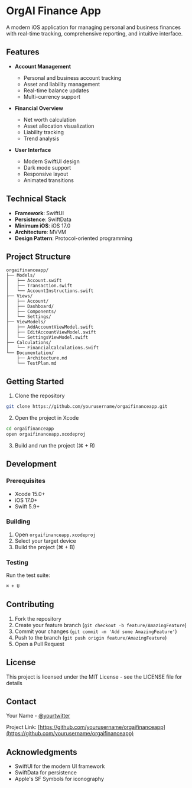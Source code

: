# OrgAI Finance App

A modern iOS application for managing personal and business finances with real-time tracking, comprehensive reporting, and intuitive interface.

## Features

- **Account Management**
  - Personal and business account tracking
  - Asset and liability management
  - Real-time balance updates
  - Multi-currency support

- **Financial Overview**
  - Net worth calculation
  - Asset allocation visualization
  - Liability tracking
  - Trend analysis

- **User Interface**
  - Modern SwiftUI design
  - Dark mode support
  - Responsive layout
  - Animated transitions

## Technical Stack

- **Framework**: SwiftUI
- **Persistence**: SwiftData
- **Minimum iOS**: iOS 17.0
- **Architecture**: MVVM
- **Design Pattern**: Protocol-oriented programming

## Project Structure

```
orgaifinanceapp/
├── Models/
│   ├── Account.swift
│   ├── Transaction.swift
│   └── AccountInstructions.swift
├── Views/
│   ├── Account/
│   ├── Dashboard/
│   ├── Components/
│   └── Settings/
├── ViewModels/
│   ├── AddAccountViewModel.swift
│   ├── EditAccountViewModel.swift
│   └── SettingsViewModel.swift
├── Calculations/
│   └── FinancialCalculations.swift
└── Documentation/
    ├── Architecture.md
    └── TestPlan.md
```

## Getting Started

1. Clone the repository
```bash
git clone https://github.com/yourusername/orgaifinanceapp.git
```

2. Open the project in Xcode
```bash
cd orgaifinanceapp
open orgaifinanceapp.xcodeproj
```

3. Build and run the project (⌘ + R)

## Development

### Prerequisites
- Xcode 15.0+
- iOS 17.0+
- Swift 5.9+

### Building
1. Open `orgaifinanceapp.xcodeproj`
2. Select your target device
3. Build the project (⌘ + B)

### Testing
Run the test suite:
```bash
⌘ + U
```

## Contributing

1. Fork the repository
2. Create your feature branch (`git checkout -b feature/AmazingFeature`)
3. Commit your changes (`git commit -m 'Add some AmazingFeature'`)
4. Push to the branch (`git push origin feature/AmazingFeature`)
5. Open a Pull Request

## License

This project is licensed under the MIT License - see the LICENSE file for details

## Contact

Your Name - [@yourtwitter](https://twitter.com/yourtwitter)

Project Link: [https://github.com/yourusername/orgaifinanceapp](https://github.com/yourusername/orgaifinanceapp)

## Acknowledgments

- SwiftUI for the modern UI framework
- SwiftData for persistence
- Apple's SF Symbols for iconography 